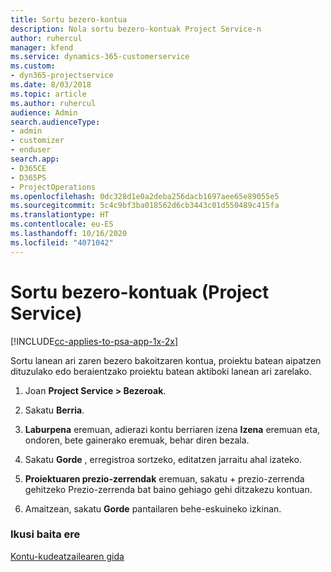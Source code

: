 ```yaml
---
title: Sortu bezero-kontua
description: Nola sortu bezero-kontuak Project Service-n
author: ruhercul
manager: kfend
ms.service: dynamics-365-customerservice
ms.custom:
- dyn365-projectservice
ms.date: 8/03/2018
ms.topic: article
ms.author: ruhercul
audience: Admin
search.audienceType:
- admin
- customizer
- enduser
search.app:
- D365CE
- D365PS
- ProjectOperations
ms.openlocfilehash: 0dc328d1e0a2deba256dacb1697aee65e89055e5
ms.sourcegitcommit: 5c4c9bf3ba018562d6cb3443c01d550489c415fa
ms.translationtype: HT
ms.contentlocale: eu-ES
ms.lasthandoff: 10/16/2020
ms.locfileid: "4071042"
---
```

# <a name="create-a-customer-account-project-service"></a>Sortu bezero-kontuak (Project Service)

[!INCLUDE[cc-applies-to-psa-app-1x-2x](../includes/cc-applies-to-psa-app-1x-2x.md)]

Sortu lanean ari zaren bezero bakoitzaren kontua, proiektu batean aipatzen dituzulako edo beraientzako proiektu batean aktiboki lanean ari zarelako.  
  
1.  Joan **Project Service > Bezeroak**.  
  
2.  Sakatu **Berria**.  
  
3.  **Laburpena** eremuan, adierazi kontu berriaren izena **Izena** eremuan eta, ondoren, bete gainerako eremuak, behar diren bezala.  
  
4.  Sakatu **Gorde** , erregistroa sortzeko, editatzen jarraitu ahal izateko.  
  
5.  **Proiektuaren prezio-zerrendak** eremuan, sakatu + prezio-zerrenda gehitzeko Prezio-zerrenda bat baino gehiago gehi ditzakezu kontuan.  
  
6.  Amaitzean, sakatu **Gorde** pantailaren behe-eskuineko izkinan.  
  
### <a name="see-also"></a>Ikusi baita ere  
 [Kontu-kudeatzailearen gida](../psa/account-manager-guide.md)
